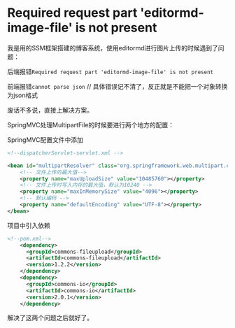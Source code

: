 # Required request part 'editormd-image-file' is not present

我是用的SSM框架搭建的博客系统，使用editormd进行图片上传的时候遇到了问题：

后端报错`Required request part 'editormd-image-file' is not present`

前端报错`cannot parse json` // 具体错误记不清了，反正就是不能把一个对象转换为json格式

废话不多说，直接上解决方案。

SpringMVC处理MultipartFile的时候要进行两个地方的配置：

SpringMVC配置文件中添加

```xml
<!--dispatcherServlet-servlet.xml -->

<bean id="multipartResolver" class="org.springframework.web.multipart.commons.CommonsMultipartResolver">
    <!-- 文件上传的最大值-->
    <property name="maxUploadSize" value="10485760"></property>
    <!-- 文件上传时写入内存的最大值，默认为10240 -->
    <property name="maxInMemorySize" value="4096"></property>
    <!-- 默认编码 -->
    <property name="defaultEncoding" value="UTF-8"></property>
</bean>
```

项目中引入依赖

```xml
<!--pom.xml-->
	<dependency>
      <groupId>commons-fileupload</groupId>
      <artifactId>commons-fileupload</artifactId>
      <version>1.2.2</version>
    </dependency>
    <dependency>
      <groupId>commons-io</groupId>
      <artifactId>commons-io</artifactId>
      <version>2.0.1</version>
    </dependency>
```

解决了这两个问题之后就好了。